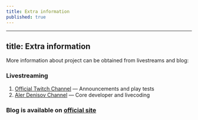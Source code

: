```yaml
---
title: Extra information
published: true
---
```

---
title: Extra information
---

More information about project can be obtained from livestreams and blog:

### Livestreaming
1. [Official Twitch Channel](https://twitch.tv/aofg) — Announcements and play tests
2. [Aler Denisov Channel](https://twitch.tv/alerdenisov) — Core developer and livecoding

### Blog is available on [official site](https://aofg.io/blog)

